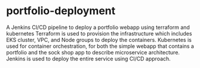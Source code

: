 # portfolio-deployment
A Jenkins CI/CD pipeline to deploy a portfolio webapp using terraform and kubernetes
Terraform is used to provision the infrastructure which includes EKS cluster, VPC, and Node groups to deploy the containers.
Kubernetes is used for container orchestration, for both the simple webapp that contains a portfolio and the sock shop app to describe microservice architecture.
Jenkins is used to deploy the entire service using CI/CD approach.
